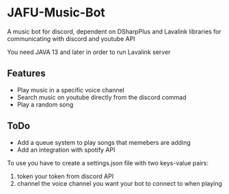 # JAFU-Music-Bot

A music bot for discord, dependent on DSharpPlus and Lavalink libraries for communicating with discord and youtube API

You need JAVA 13 and later in order to run Lavalink server

## Features
* Play music in a specific voice channel 
* Search music on youtube directly from the discord commad
* Play a random song

## ToDo
* Add a queue system to play songs that memebers are adding
* Add an integration with spotify API

To use you have to create a settings.json file with two keys-value pairs:
1. token your token from discord API
2. channel the voice channel you want your bot to connect to when playing
